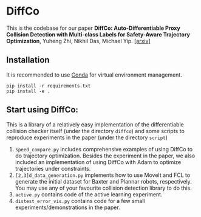 # DiffCo
This is the codebase for our paper **DiffCo: Auto-Differentiable Proxy Collision Detection with Multi-class Labels for Safety-Aware Trajectory Optimization**, Yuheng Zhi, Nikhil Das, Michael Yip. [[arxiv]]()

## Installation
It is recommended to use [Conda](https://docs.conda.io/projects/conda/en/latest/user-guide/getting-started.html) for virtual environment management.
```
pip install -r requirements.txt
pip install -e .
```

## Start using DiffCo:
This is a library of a relatively easy implementation of the differentiable collision checker itself (under the directory `diffco`) and some scripts to reproduce experiments in the paper (under the directory `script`)
1. `speed_compare.py` includes comprehensive examples of using DiffCo to do trajectory optimization. Besides the experiment in the paper, we also included an implementation of using DiffCo with Adam to optimize trajectories under constraints. 
2. `[2,3]d_data_generation.py` implements how to use MoveIt and FCL to generate the initial dataset for Baxter and Plannar robots, respectively. You may use any of your favourite collision detection library to do this.
3. `active.py` contains code of the active learning experiment.
4. `distest_error_vis.py` contains code for a few small experiments/demonstrations in the paper.
